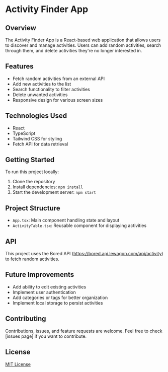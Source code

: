 # Activity Finder App

## Overview

The Activity Finder App is a React-based web application that allows users to discover and manage activities. Users can add random activities, search through them, and delete activities they're no longer interested in.

## Features

- Fetch random activities from an external API
- Add new activities to the list
- Search functionality to filter activities
- Delete unwanted activities
- Responsive design for various screen sizes

## Technologies Used

- React
- TypeScript
- Tailwind CSS for styling
- Fetch API for data retrieval

## Getting Started

To run this project locally:

1. Clone the repository
2. Install dependencies: `npm install`
3. Start the development server: `npm start`

## Project Structure

- `App.tsx`: Main component handling state and layout
- `ActivityTable.tsx`: Reusable component for displaying activities

## API

This project uses the Bored API (https://bored.api.lewagon.com/api/activity) to fetch random activities.

## Future Improvements

- Add ability to edit existing activities
- Implement user authentication
- Add categories or tags for better organization
- Implement local storage to persist activities

## Contributing

Contributions, issues, and feature requests are welcome. Feel free to check [issues page] if you want to contribute.

## License

[MIT License](LICENSE.md)
